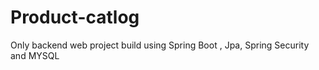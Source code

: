 # Product-catlog
Only backend web project build  using Spring Boot , Jpa, Spring Security and MYSQL 
